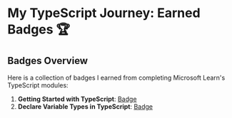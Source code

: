 # My TypeScript Journey: Earned Badges 🏆

## Badges Overview

Here is a collection of badges I earned from completing Microsoft Learn's TypeScript modules:

1. **Getting Started with TypeScript**: [Badge](https://learn.microsoft.com/en-us/users/nginit-1361/achievements/n29qsu6f)
2. **Declare Variable Types in TypeScript**: [Badge](https://learn.microsoft.com/en-us/users/nginit-1361/achievements/4l2ce9hk)